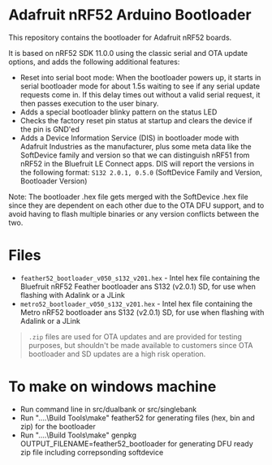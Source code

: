 # Adafruit nRF52 Arduino Bootloader

This repository contains the bootloader for Adafruit nRF52 boards.

It is based on nRF52 SDK 11.0.0 using the classic serial and OTA update options, and adds the following additional features:

- Reset into serial boot mode: When the bootloader powers up, it starts in serial bootloader mode for about 1.5s waiting to see if any serial update requests come in. If this delay times out without a valid serial request, it then passes execution to the user binary.
- Adds a special bootloader blinky pattern on the status LED
- Checks the factory reset pin status at startup and clears the device if the pin is GND'ed
- Adds a Device Information Service (DIS) in bootloader mode with Adafruit Industries as the manufacturer, plus some meta data like the SoftDevice family and version so that we can distinguish nRF51 from nRF52 in the Bluefruit LE Connect apps. DIS will report the versions in the following format: `S132 2.0.1, 0.5.0` (SoftDevice Family and Version, Bootloader Version)

Note: The bootloader .hex file gets merged with the SoftDevice .hex file since they are dependent on each other due to the OTA DFU support, and to avoid having to flash multiple binaries or any version conflicts between the two.

# Files

- `feather52_bootloader_v050_s132_v201.hex` - Intel hex file containing the Bluefruit nRF52 Feather bootloader ans S132 (v2.0.1) SD, for use when flashing with Adalink or a JLink
- `metro52_bootloader_v050_s132_v201.hex` - Intel hex file containing the Metro nRF52 bootloader ans S132 (v2.0.1) SD, for use when flashing with Adalink or a JLink

> `.zip` files are used for OTA updates and are provided for testing purposes, but shouldn't be made available to customers since OTA bootloader and SD updates are a high risk operation.

# To make on windows machine
- Run command line in src/dualbank or src/singlebank
- Run "..\..\Build Tools\make" feather52 for generating files (hex, bin and zip) for the bootloader
- Run "..\..\Build Tools\make" genpkg OUTPUT_FILENAME=feather52_bootloader for generating DFU ready zip file including correpsonding softdevice